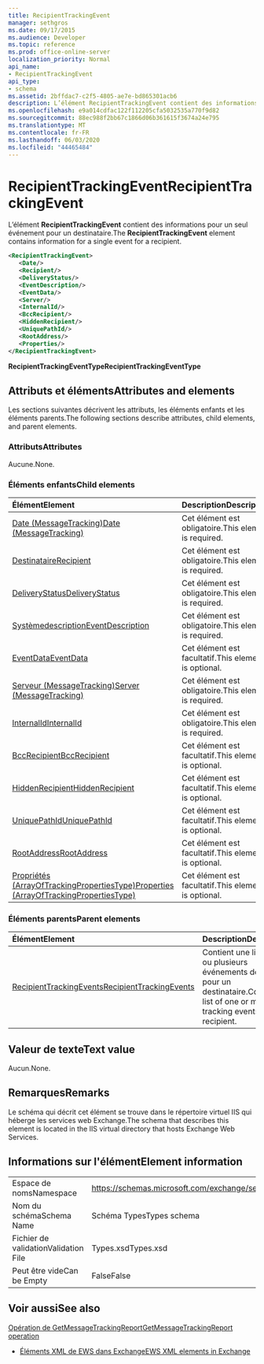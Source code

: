 ```yaml
---
title: RecipientTrackingEvent
manager: sethgros
ms.date: 09/17/2015
ms.audience: Developer
ms.topic: reference
ms.prod: office-online-server
localization_priority: Normal
api_name:
- RecipientTrackingEvent
api_type:
- schema
ms.assetid: 2bffdac7-c2f5-4805-ae7e-bd865301acb6
description: L’élément RecipientTrackingEvent contient des informations pour un seul événement pour un destinataire.
ms.openlocfilehash: e9a014cdfac122f112205cfa5032535a770f9d82
ms.sourcegitcommit: 88ec988f2bb67c1866d06b361615f3674a24e795
ms.translationtype: MT
ms.contentlocale: fr-FR
ms.lasthandoff: 06/03/2020
ms.locfileid: "44465484"
---
```

# <a name="recipienttrackingevent"></a><span data-ttu-id="8a8d6-103">RecipientTrackingEvent</span><span class="sxs-lookup"><span data-stu-id="8a8d6-103">RecipientTrackingEvent</span></span>

<span data-ttu-id="8a8d6-104">L’élément **RecipientTrackingEvent** contient des informations pour un seul événement pour un destinataire.</span><span class="sxs-lookup"><span data-stu-id="8a8d6-104">The **RecipientTrackingEvent** element contains information for a single event for a recipient.</span></span> 
  
```XML
<RecipientTrackingEvent>
   <Date/>
   <Recipient/>
   <DeliveryStatus/>
   <EventDescription/>
   <EventData/>
   <Server/>
   <InternalId/>
   <BccRecipient/>
   <HiddenRecipient/>
   <UniquePathId/>
   <RootAddress/>
   <Properties/>
</RecipientTrackingEvent>
```

 <span data-ttu-id="8a8d6-105">**RecipientTrackingEventType**</span><span class="sxs-lookup"><span data-stu-id="8a8d6-105">**RecipientTrackingEventType**</span></span>
## <a name="attributes-and-elements"></a><span data-ttu-id="8a8d6-106">Attributs et éléments</span><span class="sxs-lookup"><span data-stu-id="8a8d6-106">Attributes and elements</span></span>

<span data-ttu-id="8a8d6-107">Les sections suivantes décrivent les attributs, les éléments enfants et les éléments parents.</span><span class="sxs-lookup"><span data-stu-id="8a8d6-107">The following sections describe attributes, child elements, and parent elements.</span></span>
  
### <a name="attributes"></a><span data-ttu-id="8a8d6-108">Attributs</span><span class="sxs-lookup"><span data-stu-id="8a8d6-108">Attributes</span></span>

<span data-ttu-id="8a8d6-109">Aucune.</span><span class="sxs-lookup"><span data-stu-id="8a8d6-109">None.</span></span>
  
### <a name="child-elements"></a><span data-ttu-id="8a8d6-110">Éléments enfants</span><span class="sxs-lookup"><span data-stu-id="8a8d6-110">Child elements</span></span>

|<span data-ttu-id="8a8d6-111">**Élément**</span><span class="sxs-lookup"><span data-stu-id="8a8d6-111">**Element**</span></span>|<span data-ttu-id="8a8d6-112">**Description**</span><span class="sxs-lookup"><span data-stu-id="8a8d6-112">**Description**</span></span>|
|:-----|:-----|
|[<span data-ttu-id="8a8d6-113">Date (MessageTracking)</span><span class="sxs-lookup"><span data-stu-id="8a8d6-113">Date (MessageTracking)</span></span>](date-messagetracking.md) <br/> |<span data-ttu-id="8a8d6-114">Cet élément est obligatoire.</span><span class="sxs-lookup"><span data-stu-id="8a8d6-114">This element is required.</span></span>  <br/> |
|[<span data-ttu-id="8a8d6-115">Destinataire</span><span class="sxs-lookup"><span data-stu-id="8a8d6-115">Recipient</span></span>](recipient.md) <br/> |<span data-ttu-id="8a8d6-116">Cet élément est obligatoire.</span><span class="sxs-lookup"><span data-stu-id="8a8d6-116">This element is required.</span></span>  <br/> |
|[<span data-ttu-id="8a8d6-117">DeliveryStatus</span><span class="sxs-lookup"><span data-stu-id="8a8d6-117">DeliveryStatus</span></span>](deliverystatus.md) <br/> |<span data-ttu-id="8a8d6-118">Cet élément est obligatoire.</span><span class="sxs-lookup"><span data-stu-id="8a8d6-118">This element is required.</span></span>  <br/> |
|[<span data-ttu-id="8a8d6-119">Systèmedescription</span><span class="sxs-lookup"><span data-stu-id="8a8d6-119">EventDescription</span></span>](eventdescription.md) <br/> |<span data-ttu-id="8a8d6-120">Cet élément est obligatoire.</span><span class="sxs-lookup"><span data-stu-id="8a8d6-120">This element is required.</span></span>  <br/> |
|[<span data-ttu-id="8a8d6-121">EventData</span><span class="sxs-lookup"><span data-stu-id="8a8d6-121">EventData</span></span>](eventdata.md) <br/> |<span data-ttu-id="8a8d6-122">Cet élément est facultatif.</span><span class="sxs-lookup"><span data-stu-id="8a8d6-122">This element is optional.</span></span>  <br/> |
|[<span data-ttu-id="8a8d6-123">Serveur (MessageTracking)</span><span class="sxs-lookup"><span data-stu-id="8a8d6-123">Server (MessageTracking)</span></span>](server-messagetracking.md) <br/> |<span data-ttu-id="8a8d6-124">Cet élément est obligatoire.</span><span class="sxs-lookup"><span data-stu-id="8a8d6-124">This element is required.</span></span>  <br/> |
|[<span data-ttu-id="8a8d6-125">InternalId</span><span class="sxs-lookup"><span data-stu-id="8a8d6-125">InternalId</span></span>](internalid.md) <br/> |<span data-ttu-id="8a8d6-126">Cet élément est obligatoire.</span><span class="sxs-lookup"><span data-stu-id="8a8d6-126">This element is required.</span></span>  <br/> |
|[<span data-ttu-id="8a8d6-127">BccRecipient</span><span class="sxs-lookup"><span data-stu-id="8a8d6-127">BccRecipient</span></span>](bccrecipient.md) <br/> |<span data-ttu-id="8a8d6-128">Cet élément est facultatif.</span><span class="sxs-lookup"><span data-stu-id="8a8d6-128">This element is optional.</span></span>  <br/> |
|[<span data-ttu-id="8a8d6-129">HiddenRecipient</span><span class="sxs-lookup"><span data-stu-id="8a8d6-129">HiddenRecipient</span></span>](hiddenrecipient.md) <br/> |<span data-ttu-id="8a8d6-130">Cet élément est facultatif.</span><span class="sxs-lookup"><span data-stu-id="8a8d6-130">This element is optional.</span></span>  <br/> |
|[<span data-ttu-id="8a8d6-131">UniquePathId</span><span class="sxs-lookup"><span data-stu-id="8a8d6-131">UniquePathId</span></span>](uniquepathid.md) <br/> |<span data-ttu-id="8a8d6-132">Cet élément est facultatif.</span><span class="sxs-lookup"><span data-stu-id="8a8d6-132">This element is optional.</span></span>  <br/> |
|[<span data-ttu-id="8a8d6-133">RootAddress</span><span class="sxs-lookup"><span data-stu-id="8a8d6-133">RootAddress</span></span>](rootaddress.md) <br/> |<span data-ttu-id="8a8d6-134">Cet élément est facultatif.</span><span class="sxs-lookup"><span data-stu-id="8a8d6-134">This element is optional.</span></span>  <br/> |
|[<span data-ttu-id="8a8d6-135">Propriétés (ArrayOfTrackingPropertiesType)</span><span class="sxs-lookup"><span data-stu-id="8a8d6-135">Properties (ArrayOfTrackingPropertiesType)</span></span>](properties-arrayoftrackingpropertiestype.md) <br/> |<span data-ttu-id="8a8d6-136">Cet élément est facultatif.</span><span class="sxs-lookup"><span data-stu-id="8a8d6-136">This element is optional.</span></span>  <br/> |
   
### <a name="parent-elements"></a><span data-ttu-id="8a8d6-137">Éléments parents</span><span class="sxs-lookup"><span data-stu-id="8a8d6-137">Parent elements</span></span>

|<span data-ttu-id="8a8d6-138">**Élément**</span><span class="sxs-lookup"><span data-stu-id="8a8d6-138">**Element**</span></span>|<span data-ttu-id="8a8d6-139">**Description**</span><span class="sxs-lookup"><span data-stu-id="8a8d6-139">**Description**</span></span>|
|:-----|:-----|
|[<span data-ttu-id="8a8d6-140">RecipientTrackingEvents</span><span class="sxs-lookup"><span data-stu-id="8a8d6-140">RecipientTrackingEvents</span></span>](recipienttrackingevents.md) <br/> |<span data-ttu-id="8a8d6-141">Contient une liste d’un ou plusieurs événements de suivi pour un destinataire.</span><span class="sxs-lookup"><span data-stu-id="8a8d6-141">Contains a list of one or more tracking events for a recipient.</span></span>  <br/> |
   
## <a name="text-value"></a><span data-ttu-id="8a8d6-142">Valeur de texte</span><span class="sxs-lookup"><span data-stu-id="8a8d6-142">Text value</span></span>

<span data-ttu-id="8a8d6-143">Aucun.</span><span class="sxs-lookup"><span data-stu-id="8a8d6-143">None.</span></span>
  
## <a name="remarks"></a><span data-ttu-id="8a8d6-144">Remarques</span><span class="sxs-lookup"><span data-stu-id="8a8d6-144">Remarks</span></span>

<span data-ttu-id="8a8d6-145">Le schéma qui décrit cet élément se trouve dans le répertoire virtuel IIS qui héberge les services web Exchange.</span><span class="sxs-lookup"><span data-stu-id="8a8d6-145">The schema that describes this element is located in the IIS virtual directory that hosts Exchange Web Services.</span></span>
  
## <a name="element-information"></a><span data-ttu-id="8a8d6-146">Informations sur l'élément</span><span class="sxs-lookup"><span data-stu-id="8a8d6-146">Element information</span></span>

|||
|:-----|:-----|
|<span data-ttu-id="8a8d6-147">Espace de noms</span><span class="sxs-lookup"><span data-stu-id="8a8d6-147">Namespace</span></span>  <br/> |https://schemas.microsoft.com/exchange/services/2006/types  <br/> |
|<span data-ttu-id="8a8d6-148">Nom du schéma</span><span class="sxs-lookup"><span data-stu-id="8a8d6-148">Schema Name</span></span>  <br/> |<span data-ttu-id="8a8d6-149">Schéma Types</span><span class="sxs-lookup"><span data-stu-id="8a8d6-149">Types schema</span></span>  <br/> |
|<span data-ttu-id="8a8d6-150">Fichier de validation</span><span class="sxs-lookup"><span data-stu-id="8a8d6-150">Validation File</span></span>  <br/> |<span data-ttu-id="8a8d6-151">Types.xsd</span><span class="sxs-lookup"><span data-stu-id="8a8d6-151">Types.xsd</span></span>  <br/> |
|<span data-ttu-id="8a8d6-152">Peut être vide</span><span class="sxs-lookup"><span data-stu-id="8a8d6-152">Can be Empty</span></span>  <br/> |<span data-ttu-id="8a8d6-153">False</span><span class="sxs-lookup"><span data-stu-id="8a8d6-153">False</span></span>  <br/> |
   
## <a name="see-also"></a><span data-ttu-id="8a8d6-154">Voir aussi</span><span class="sxs-lookup"><span data-stu-id="8a8d6-154">See also</span></span>



[<span data-ttu-id="8a8d6-155">Opération de GetMessageTrackingReport</span><span class="sxs-lookup"><span data-stu-id="8a8d6-155">GetMessageTrackingReport operation</span></span>](getmessagetrackingreport-operation.md)


- [<span data-ttu-id="8a8d6-156">Éléments XML de EWS dans Exchange</span><span class="sxs-lookup"><span data-stu-id="8a8d6-156">EWS XML elements in Exchange</span></span>](ews-xml-elements-in-exchange.md)


